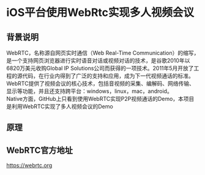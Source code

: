 # iOS平台使用WebRtc实现多人视频会议
## 背景说明
WebRTC，名称源自网页实时通信（Web Real-Time Communication）的缩写，是一个支持网页浏览器进行实时语音对话或视频对话的技术，是谷歌2010年以6820万美元收购Global IP Solutions公司而获得的一项技术。2011年5月开放了工程的源代码，在行业内得到了广泛的支持和应用，成为下一代视频通话的标准。<br>
WebRTC提供了视频会议的核心技术，包括音视频的采集、编解码、网络传输、显示等功能，并且还支持跨平台：windows，linux，mac，android。<br>
Native方面，GitHub上只看到使用WebRTC实现P2P视频通话的Demo，本项目是利用WebRTC实现了多人视频会议的Demo<br>

## 原理


## WebRTC官方地址
https://webrtc.org

